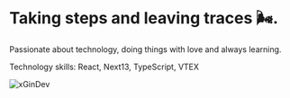 # Taking steps and leaving traces 🌬️.

Passionate about technology, doing things with love and always learning.

Technology skills: React, Next13, TypeScript, VTEX

![xGinDev](https://github-profile-summary-cards.vercel.app/api/cards/profile-details?username=xGinDev&theme=dark)
